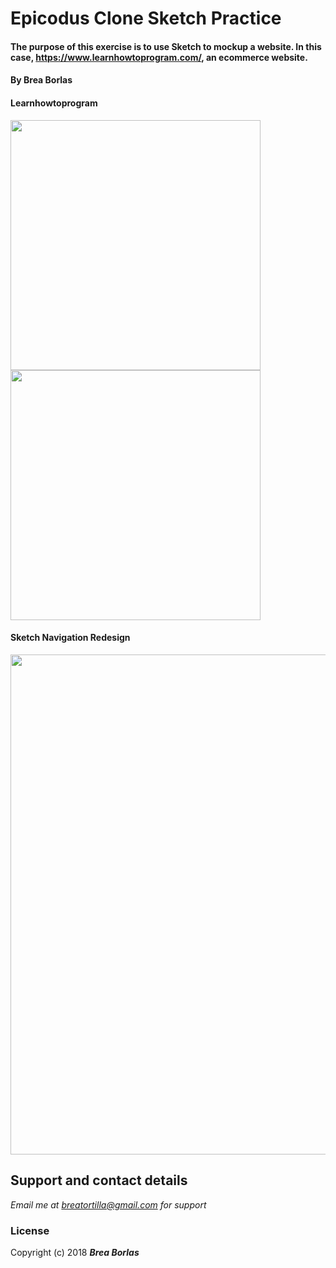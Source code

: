 # Epicodus Clone Sketch Practice

#### The purpose of this exercise is to use Sketch to mockup a website. In this case, https://www.learnhowtoprogram.com/, an ecommerce website.
#### By **Brea Borlas**

#### Learnhowtoprogram
<p>
<img width="400" src="https://raw.githubusercontent.com/breatortilla/epicodus-clone-sketch/master/epicodus1.png">
<img width="400" src="https://raw.githubusercontent.com/breatortilla/epicodus-clone-sketch/master/epicodus2.png">
</p>

#### Sketch Navigation Redesign

<p>
<img width="800" src="https://raw.githubusercontent.com/breatortilla/epicodus-clone-sketch/master/navigation-screenshot.png">
</p>

## Support and contact details

_Email me at breatortilla@gmail.com for support_

### License

Copyright (c) 2018 **_Brea Borlas_**
